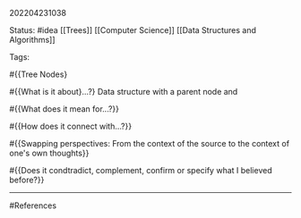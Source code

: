
202204231038

Status: #idea [[Trees]] [[Computer Science]] [[Data Structures and Algorithms]] 

Tags:

#{{Tree Nodes}

#{{What is it about}...?}
Data structure with a parent node and 


#{{What does it mean for...?}}

#{{How does it connect with...?}}

#{{Swapping perspectives: From the context of the source to the context of one's own thoughts}}

#{{Does it condtradict, complement, confirm or specify what I believed before?}}


___
#References

